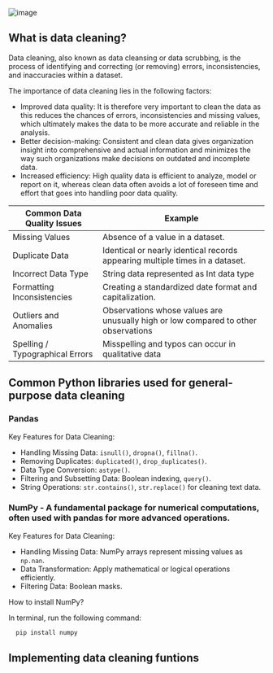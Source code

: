 ![image](https://github.com/user-attachments/assets/ac7eb556-9d83-4b2e-8c09-b9a0dfd6869e)

## What is data cleaning? 
Data cleaning, also known as data cleansing or data scrubbing, is the process of identifying and correcting (or removing) errors, inconsistencies, and inaccuracies within a dataset.

The importance of data cleaning lies in the following factors:

- Improved data quality: It is therefore very important to clean the data as this reduces the chances of errors, inconsistencies and missing values, which ultimately makes the data to be more accurate and reliable in the analysis.
- Better decision-making: Consistent and clean data gives organization insight into comprehensive and actual information and minimizes the way such organizations make decisions on outdated and incomplete data.
- Increased efficiency: High quality data is efficient to analyze, model or report on it, whereas clean data often avoids a lot of foreseen time and effort that goes into handling poor data quality.


| Common Data Quality Issues | Example                |
|----------------------------| -------------------------- |
| Missing Values             | Absence of a value in a dataset. |
| Duplicate Data | Identical or nearly identical records appearing multiple times in a dataset. |
| Incorrect Data Type | String data represented as Int data type | 
| Formatting Inconsistencies | Creating a standardized date format and capitalization.|
|Outliers and Anomalies | Observations whose values are unusually high or low compared to other observations|
| Spelling / Typographical Errors | Misspelling and typos can occur in qualitative data |


## Common Python libraries used for general-purpose data cleaning

### Pandas

  Key Features for Data Cleaning:
- Handling Missing Data: `isnull()`, `dropna()`, `fillna()`.
- Removing Duplicates: `duplicated()`, `drop_duplicates()`.
- Data Type Conversion: `astype()`.
- Filtering and Subsetting Data: Boolean indexing, `query()`.
- String Operations: `str.contains()`, `str.replace()` for cleaning text data.

### NumPy - A fundamental package for numerical computations, often used with pandas for more advanced operations.

  Key Features for Data Cleaning:
- Handling Missing Data: NumPy arrays represent missing values as `np.nan`.
- Data Transformation: Apply mathematical or logical operations efficiently.
- Filtering Data: Boolean masks.

 How to install NumPy? 

In terminal, run the following command:
```Powershell
  pip install numpy
```

## Implementing data cleaning funtions
